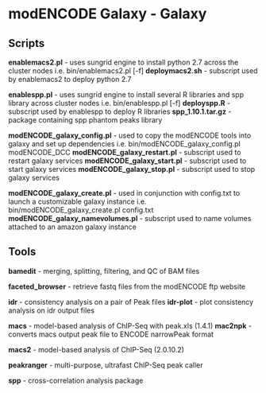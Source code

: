 modENCODE Galaxy - Galaxy
=========================

Scripts
-------
**enablemacs2.pl** - uses sungrid engine to install python 2.7 across the cluster nodes
                     i.e. bin/enablemacs2.pl [-f]
        **deploymacs2.sh** - subscript used by enablemacs2 to deploy python 2.7

**enablespp.pl** - uses sungrid engine to install several R libraries and spp library across cluster nodes
                   i.e. bin/enablespp.pl [-f]
        **deployspp.R** - subscript used by enablespp to deploy R libraries
        **spp_1.10.1.tar.gz** - package containing spp phantom peaks library

**modENCODE_galaxy_config.pl** - used to copy the modENCODE tools into galaxy and set up dependencies
                                 i.e. bin/modENCODE_galaxy_config.pl modENCODE_DCC
        **modENCODE_galaxy_restart.pl** - subscript used to restart galaxy services
        **modENCODE_galaxy_start.pl** - subscript used to start galaxy services
        **modENCODE_galaxy_stop.pl** - subscript used to stop galaxy services

**modENCODE_galaxy_create.pl** - used in conjunction with config.txt to launch a customizable galaxy instance
                                 i.e. bin/modENCODE_galaxy_create.pl config.txt
        **modENCODE_galaxy_namevolumes.pl** - subscript used to name volumes attached to an amazon galaxy instance


Tools
-----
**bamedit** - merging, splitting, filtering, and QC of BAM files

**faceted_browser** - retrieve fastq files from the modENCODE ftp website

**idr** - consistency analysis on a pair of Peak files
        **idr-plot** - plot consistency analysis on idr output files

**macs** - model-based analysis of ChIP-Seq with peak.xls (1.4.1)
        **mac2npk** - converts macs output peak file to ENCODE narrowPeak format

**macs2** - model-based analysis of ChIP-Seq (2.0.10.2)

**peakranger** - multi-purpose, ultrafast ChIP-Seq peak caller

**spp** - cross-correlation analysis package
